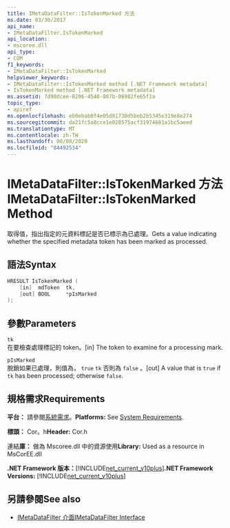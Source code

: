 ```yaml
---
title: IMetaDataFilter::IsTokenMarked 方法
ms.date: 03/30/2017
api_name:
- IMetaDataFilter.IsTokenMarked
api_location:
- mscoree.dll
api_type:
- COM
f1_keywords:
- IMetaDataFilter::IsTokenMarked
helpviewer_keywords:
- IMetaDataFilter::IsTokenMarked method [.NET Framework metadata]
- IsTokenMarked method [.NET Framework metadata]
ms.assetid: 7d90dcee-0206-4540-807b-06982fe65f1a
topic_type:
- apiref
ms.openlocfilehash: eb0ebab0f4e05d81730d5beb2b5345e319e8e274
ms.sourcegitcommit: da21fc5a8cce1e028575acf31974681a1bc5aeed
ms.translationtype: MT
ms.contentlocale: zh-TW
ms.lasthandoff: 06/08/2020
ms.locfileid: "84492534"
---
```

# <a name="imetadatafilteristokenmarked-method"></a><span data-ttu-id="606c8-102">IMetaDataFilter::IsTokenMarked 方法</span><span class="sxs-lookup"><span data-stu-id="606c8-102">IMetaDataFilter::IsTokenMarked Method</span></span>
<span data-ttu-id="606c8-103">取得值，指出指定的元資料標記是否已標示為已處理。</span><span class="sxs-lookup"><span data-stu-id="606c8-103">Gets a value indicating whether the specified metadata token has been marked as processed.</span></span>  
  
## <a name="syntax"></a><span data-ttu-id="606c8-104">語法</span><span class="sxs-lookup"><span data-stu-id="606c8-104">Syntax</span></span>  
  
```cpp  
HRESULT IsTokenMarked (  
    [in]  mdToken  tk,
    [out] BOOL     *pIsMarked  
);  
```  
  
## <a name="parameters"></a><span data-ttu-id="606c8-105">參數</span><span class="sxs-lookup"><span data-stu-id="606c8-105">Parameters</span></span>  
 `tk`  
 <span data-ttu-id="606c8-106">在要檢查處理標記的 token。</span><span class="sxs-lookup"><span data-stu-id="606c8-106">[in] The token to examine for a processing mark.</span></span>  
  
 `pIsMarked`  
 <span data-ttu-id="606c8-107">脫銷如果已處理，則值為， `true` `tk` 否則為 `false` 。</span><span class="sxs-lookup"><span data-stu-id="606c8-107">[out] A value that is `true` if `tk` has been processed; otherwise `false`.</span></span>  
  
## <a name="requirements"></a><span data-ttu-id="606c8-108">規格需求</span><span class="sxs-lookup"><span data-stu-id="606c8-108">Requirements</span></span>  
 <span data-ttu-id="606c8-109">**平台：** 請參閱[系統需求](../../get-started/system-requirements.md)。</span><span class="sxs-lookup"><span data-stu-id="606c8-109">**Platforms:** See [System Requirements](../../get-started/system-requirements.md).</span></span>  
  
 <span data-ttu-id="606c8-110">**標頭：** Cor。h</span><span class="sxs-lookup"><span data-stu-id="606c8-110">**Header:** Cor.h</span></span>  
  
 <span data-ttu-id="606c8-111">連結**庫：** 做為 Mscoree.dll 中的資源使用</span><span class="sxs-lookup"><span data-stu-id="606c8-111">**Library:** Used as a resource in MsCorEE.dll</span></span>  
  
 <span data-ttu-id="606c8-112">**.NET Framework 版本：**[!INCLUDE[net_current_v10plus](../../../../includes/net-current-v10plus-md.md)]</span><span class="sxs-lookup"><span data-stu-id="606c8-112">**.NET Framework Versions:** [!INCLUDE[net_current_v10plus](../../../../includes/net-current-v10plus-md.md)]</span></span>  
  
## <a name="see-also"></a><span data-ttu-id="606c8-113">另請參閱</span><span class="sxs-lookup"><span data-stu-id="606c8-113">See also</span></span>

- [<span data-ttu-id="606c8-114">IMetaDataFilter 介面</span><span class="sxs-lookup"><span data-stu-id="606c8-114">IMetaDataFilter Interface</span></span>](imetadatafilter-interface.md)
